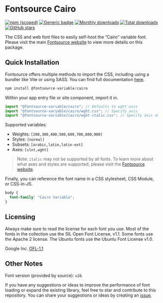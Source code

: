 # Fontsource Cairo

[![npm (scoped)](https://img.shields.io/npm/v/@fontsource-variable/cairo?color=brightgreen)](https://www.npmjs.com/package/@fontsource-variable/cairo) [![Generic badge](https://img.shields.io/badge/fontsource-passing-brightgreen)](https://github.com/fontsource/fontsource) [![Monthly downloads](https://badgen.net/npm/dm/@fontsource-variable/cairo)](https://github.com/fontsource/fontsource) [![Total downloads](https://badgen.net/npm/dt/@fontsource-variable/cairo)](https://github.com/fontsource/fontsource) [![GitHub stars](https://img.shields.io/github/stars/fontsource/fontsource.svg?style=social&label=Star)](https://github.com/fontsource/fontsource/stargazers)

The CSS and web font files to easily self-host the “Cairo” variable font. Please visit the main [Fontsource website](https://fontsource.org/fonts/cairo) to view more details on this package.

## Quick Installation

Fontsource offers multiple methods to import the CSS, including using a bundler like Vite or using SASS. You can find full documentation [here](https://fontsource.org/docs/getting-started/introduction).

```javascript
npm install @fontsource-variable/cairo
```

Within your app entry file or site component, import it in.

```javascript
import "@fontsource-variable/cairo"; // Defaults to wght axis
import "@fontsource-variable/cairo/wght.css"; // Specify axis
import "@fontsource-variable/cairo/wght-italic.css"; // Specify axis and style
```

Supported variables:
- Weights: `[200,300,400,500,600,700,800,900]`
- Styles: `[normal]`
- Subsets: `[arabic,latin,latin-ext]`
- Axes: `[slnt,wght]`

> Note: `italic` may not be supported by all fonts. To learn more about what axes and styles are supported, please visit the [Fontsource website](https://fontsource.org/fonts/cairo).

Finally, you can reference the font name in a CSS stylesheet, CSS Module, or CSS-in-JS.

```css
body {
  font-family: "Cairo Variable";
}
```

## Licensing
Always make sure to read the license for each font you use. Most of the fonts in the collection use the SIL Open Font License, v1.1. Some fonts use the Apache 2 license. The Ubuntu fonts use the Ubuntu Font License v1.0.

Google Inc.
[OFL-1.1](http://scripts.sil.org/OFL)

## Other Notes
Font version (provided by source): `v28`.

If you have any suggestions or ideas to improve the performance of font loading or expand the existing library, feel free to star and contribute to this repository. You can share your suggestions or ideas by creating an [issue](https://github.com/fontsource/fontsource/issues).